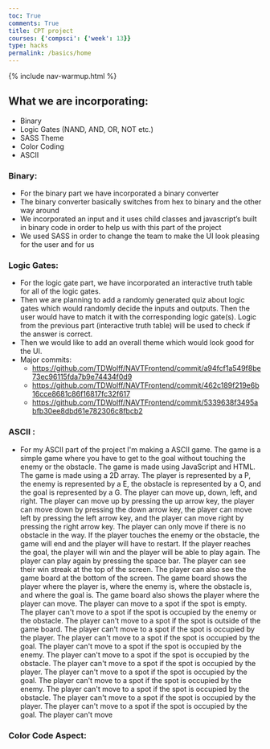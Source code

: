```yaml
---
toc: True
comments: True
title: CPT project
courses: {'compsci': {'week': 13}}
type: hacks
permalink: /basics/home
---
```

{% include nav-warmup.html %}

## What we are incorporating:

- Binary
- Logic Gates (NAND, AND, OR, NOT etc.)
- SASS Theme 
- Color Coding
- ASCII

### Binary:

- For the binary part we have incorporated a binary converter 
- The binary converter basically switches from hex to binary and the other way around
- We incorporated an input and it uses child classes and javascript’s built in binary code in order to help us with this part of the project
- We used SASS in order to change the team to make the UI look pleasing for the user and for us
	
### Logic Gates:
- For the logic gate part, we have incorporated an interactive truth table for all of the logic gates.
- Then we are planning to add a randomly generated quiz about logic gates which would randomly decide the inputs and outputs. Then the user would have to match it with the corresponding logic gate(s). Logic from the previous part (interactive truth table) will be used to check if the answer is correct.
- Then we would like to add an overall theme which would look good for the UI.
- Major commits:
    - https://github.com/TDWolff/NAVTFrontend/commit/a94fcf1a549f8be73ec96115fda7b9e74434f0d9
    - https://github.com/TDWolff/NAVTFrontend/commit/462c189f219e6b16cce8681c86f16817fc32f617 
    - https://github.com/TDWolff/NAVTFrontend/commit/5339638f3495abfb30ee8dbd61e782306c8fbcb2 


### ASCII :
- For my ASCII part of the project I'm making a ASCII game. The game is a simple game where you have to get to the goal without touching the enemy or the obstacle. The game is made using JavaScript and HTML. The game is made using a 2D array. The player is represented by a P, the enemy is represented by a E, the obstacle is represented by a O, and the goal is represented by a G. The player can move up, down, left, and right. The player can move up by pressing the up arrow key, the player can move down by pressing the down arrow key, the player can move left by pressing the left arrow key, and the player can move right by pressing the right arrow key. The player can only move if there is no obstacle in the way. If the player touches the enemy or the obstacle, the game will end and the player will have to restart. If the player reaches the goal, the player will win and the player will be able to play again. The player can play again by pressing the space bar. The player can see their win streak at the top of the screen. The player can also see the game board at the bottom of the screen. The game board shows the player where the player is, where the enemy is, where the obstacle is, and where the goal is. The game board also shows the player where the player can move. The player can move to a spot if the spot is empty. The player can't move to a spot if the spot is occupied by the enemy or the obstacle. The player can't move to a spot if the spot is outside of the game board. The player can't move to a spot if the spot is occupied by the player. The player can't move to a spot if the spot is occupied by the goal. The player can't move to a spot if the spot is occupied by the enemy. The player can't move to a spot if the spot is occupied by the obstacle. The player can't move to a spot if the spot is occupied by the player. The player can't move to a spot if the spot is occupied by the goal. The player can't move to a spot if the spot is occupied by the enemy. The player can't move to a spot if the spot is occupied by the obstacle. The player can't move to a spot if the spot is occupied by the player. The player can't move to a spot if the spot is occupied by the goal. The player can't move
  
### Color Code Aspect:


